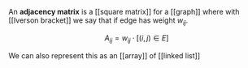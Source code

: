 An **adjacency matrix** is a [[square matrix]] for a [[graph]] where with [[Iverson bracket]] we say that if edge has weight $w_{ij}$.

$$
A_{ij} = w_{ij }\cdot \left[(i, j) \in E\right]
$$

We can also represent this as an [[array]] of [[linked list]]